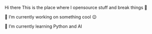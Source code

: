

Hi there 
This is the place where I opensource stuff and break things 🤣

🔭  I’m currently working on something cool 😉

🌱  I’m currently learning Python and AI


